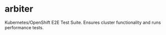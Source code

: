 # arbiter
Kubernetes/OpenShift E2E Test Suite. Ensures cluster functionality and runs performance tests.
